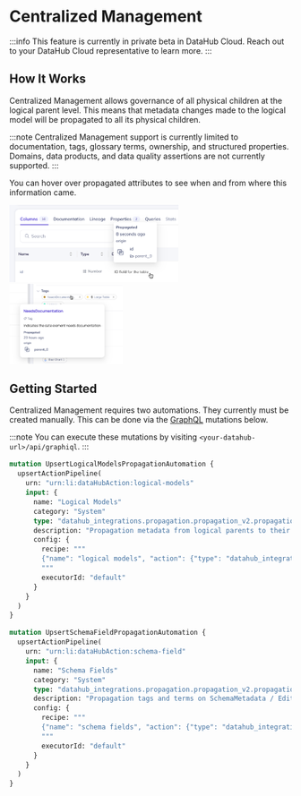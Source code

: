 # Centralized Management

:::info
This feature is currently in private beta in DataHub Cloud. Reach out to your DataHub Cloud representative to learn more.
:::

## How It Works

Centralized Management allows governance of all physical children at the logical parent level. This means that metadata changes made to the logical model will be propagated to all its physical children.

:::note
Centralized Management support is currently limited to documentation, tags, glossary terms, ownership, and structured properties. Domains, data products, and data quality assertions are not currently supported.
:::

You can hover over propagated attributes to see when and from where this information came.

<p style={{ display: "flex", flexDirection: "row", justifyContent: "center", gap: "0px" }}>
    <img width="60%" src="https://raw.githubusercontent.com/datahub-project/static-assets/main/imgs/logical/description-propagated.png" />
    <img width="40%" src="https://raw.githubusercontent.com/datahub-project/static-assets/main/imgs/logical/tag-propagated.png" />
</p>

## Getting Started

Centralized Management requires two automations. They currently must be created manually. This can be done via the [GraphQL](../../../api/graphql) mutations below.

:::note
You can execute these mutations by visiting `<your-datahub-url>/api/graphiql`.
:::

```graphql
mutation UpsertLogicalModelsPropagationAutomation {
  upsertActionPipeline(
    urn: "urn:li:dataHubAction:logical-models"
    input: {
      name: "Logical Models"
      category: "System"
      type: "datahub_integrations.propagation.propagation_v2.propagation_v2_action.PropagationV2Action"
      description: "Propagation metadata from logical parents to their children"
      config: {
        recipe: """
        {"name": "logical models", "action": {"type": "datahub_integrations.propagation.propagation_v2.propagation_v2_action.PropagationV2Action", "config": {"enabled": true, "propagation_rule": {"metadata_propagated": {"tags": {}, "terms": {}, "documentation": {}, "ownership": {}, "structured_properties": {}}, "origin_urn_resolution": {"lookup_type": "relationship", "relationship_type": "PhysicalInstanceOf"}, "target_urn_resolution": [{"lookup_type": "relationship", "relationship_type": "PhysicalInstanceOf"}]}}}}
        """
        executorId: "default"
      }
    }
  )
}
```

```graphql
mutation UpsertSchemaFieldPropagationAutomation {
  upsertActionPipeline(
    urn: "urn:li:dataHubAction:schema-field"
    input: {
      name: "Schema Fields"
      category: "System"
      type: "datahub_integrations.propagation.propagation_v2.propagation_v2_action.PropagationV2Action"
      description: "Propagation tags and terms on SchemaMetadata / EditableSchemaMetadata to aspects directly on schema fields"
      config: {
        recipe: """
        {"name": "schema fields", "action": {"type": "datahub_integrations.propagation.propagation_v2.propagation_v2_action.PropagationV2Action", "config": {"enabled": true, "propagation_rule": {"metadata_propagated": {"tags": {"omit_attribution_is_propagated": true}, "terms": {"omit_attribution_is_propagated": true}, "documentation": {"omit_attribution_is_propagated": true}}, "origin_urn_resolution": {"lookup_type": "entity", "entity_type": "dataset", "query":"platform:logical"}, "target_urn_resolution": "schema_field"}}}}
        """
        executorId: "default"
      }
    }
  )
}
```
